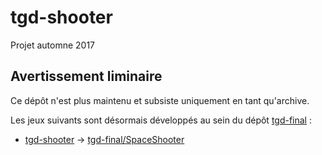 # tgd-shooter

Projet automne 2017

## Avertissement liminaire

Ce dépôt n'est plus maintenu et subsiste uniquement en tant qu'archive.

Les jeux suivants sont désormais développés au sein du dépôt [tgd-final](https://github.com/TeleGD/tgd-final) :

* [tgd-shooter](https://github.com/TeleGD/tgd-shooter/tree/master/src) -> [tgd-final/SpaceShooter](https://github.com/TeleGD/tgd-final/tree/master/src/games/SpaceShooter)
